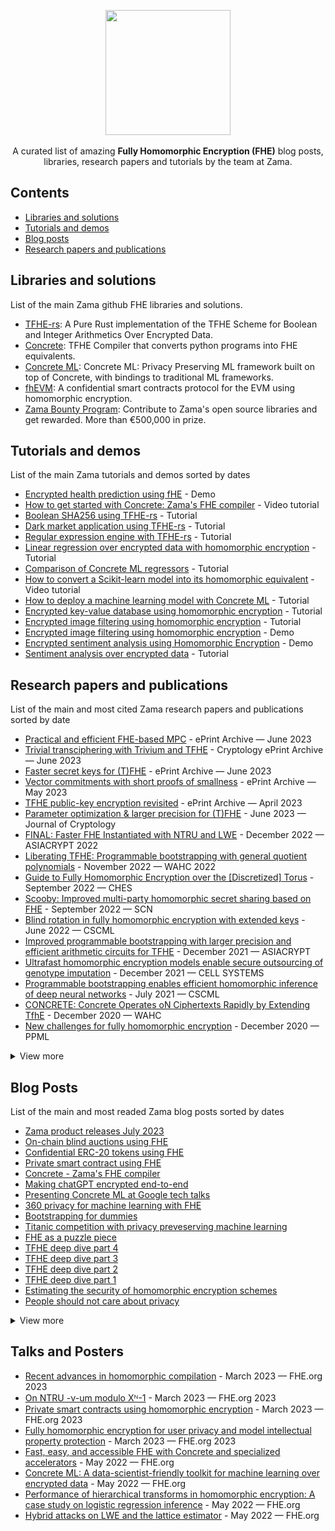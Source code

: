 <p align="center">
  <img src="https://github.com/zama-ai/awesome-zama/assets/5758427/2d7c318d-9e16-4fba-8c5f-3d9a998e5af3" width="200px">
  <br><br/>
  A curated list of amazing <b>Fully Homomorphic Encryption (FHE)</b> blog posts, libraries, research papers and tutorials by the team at Zama.
</p>


## Contents
- [Libraries and solutions](#libraries-and-solutions)
- [Tutorials and demos](#tutorials-and-demos)
- [Blog posts](#blog-posts)
- [Research papers and publications](#research-papers-and-publications)

## Libraries and solutions
List of the main Zama github FHE libraries and solutions. 
- [TFHE-rs](https://github.com/zama-ai/tfhe-rs): A Pure Rust implementation of the TFHE Scheme for Boolean and Integer Arithmetics Over Encrypted Data.
- [Concrete](https://github.com/zama-ai/concrete): TFHE Compiler that converts python programs into FHE equivalents.
- [Concrete ML](https://github.com/zama-ai/concrete-ml): Concrete ML: Privacy Preserving ML framework built on top of Concrete, with bindings to traditional ML frameworks.
- [fhEVM](https://docs.zama.ai/fhevm): A confidential smart contracts protocol for the EVM using homomorphic encryption.
- [Zama Bounty Program](https://github.com/zama-ai/bounty-program): Contribute to Zama's open source libraries and get rewarded. More than €500,000 in prize.

## Tutorials and demos
List of the main Zama tutorials and demos sorted by dates
- [Encrypted health prediction using fHE](https://huggingface.co/spaces/zama-fhe/encrypted_health_prediction) - Demo
- [How to get started with Concrete: Zama's FHE compiler](https://www.zama.ai/post/how-to-started-with-concrete-zama-fully-homomorphic-encryption-compiler) - Video tutorial
- [Boolean SHA256 using TFHE-rs](https://www.zama.ai/post/boolean-sha256-tfhe-rs) - Tutorial
- [Dark market application using TFHE-rs](https://www.zama.ai/post/dark-market-tfhe-rs) - Tutorial
- [Regular expression engine with TFHE-rs](https://www.zama.ai/post/regex-engine-tfhe-rs) - Tutorial
- [Linear regression over encrypted data with homomorphic encryption](https://www.zama.ai/post/linear-regression-using-linear-svr-and-concrete-ml-homomorphic-encryption) - Tutorial
- [Comparison of Concrete ML regressors](https://www.zama.ai/post/comparison-of-concrete-ml-regressors) - Tutorial
- [How to convert a Scikit-learn model into its homomorphic equivalent](https://www.zama.ai/post/how-to-convert-a-scikit-learn-model-into-its-homomorphic-equivalent) - Video tutorial
- [How to deploy a machine learning model with Concrete ML](https://www.zama.ai/post/how-to-deploy-machine-learning-models-with-concrete-ml) - Tutorial
- [Encrypted key-value database using homomorphic encryption](https://www.zama.ai/post/encrypted-key-value-database-using-homomorphic-encryption) - Tutorial
- [Encrypted image filtering using homomorphic encryption](https://www.zama.ai/post/encrypted-image-filtering-using-homomorphic-encryption) - Tutorial
- [Encrypted image filtering using homomorphic encryption](https://huggingface.co/spaces/zama-fhe/encrypted_image_filtering) - Demo
- [Encrypted sentiment analysis using Homomorphic Encryption](https://huggingface.co/spaces/zama-fhe/encrypted_sentiment_analysis) - Demo
- [Sentiment analysis over encrypted data](https://huggingface.co/blog/sentiment-analysis-fhe) - Tutorial

## Research papers and publications
List of the main and most cited Zama research papers and publications sorted by date

- [Practical and efficient FHE-based MPC](https://ia.cr/2023/981) - ePrint Archive — June 2023
- [Trivial transciphering with Trivium and TFHE](https://ia.cr/2023/980) - Cryptology ePrint Archive — June 2023
- [Faster secret keys for (T)FHE](https://ia.cr/2023/979) - ePrint Archive — June 2023
- [Vector commitments with short proofs of smallness](https://ia.cr/2023/800) -
ePrint Archive — May 2023
- [TFHE public-key encryption revisited](https://ia.cr/2023/603) - ePrint Archive — April 2023
- [Parameter optimization & larger precision for (T)FHE](https://eprint.iacr.org/2022/704) - ‍June 2023 — Journal of Cryptology
- [FINAL: Faster FHE Instantiated with NTRU and LWE](https://eprint.iacr.org/2022/074) - ‍December 2022 — ASIACRYPT 2022
- [Liberating TFHE: Programmable bootstrapping with general quotient polynomials](https://eprint.iacr.org/2022/1177) - November 2022 — WAHC 2022
- [Guide to Fully Homomorphic Encryption over the [Discretized] Torus](https://eprint.iacr.org/2021/1402) - September 2022 — CHES
- [Scooby: Improved multi-party homomorphic secret sharing based on FHE](https://eprint.iacr.org/2022/862) - September 2022 — SCN
- [Blind rotation in fully homomorphic encryption with extended keys](https://link.springer.com/chapter/10.1007/978-3-031-07689-3_1) - June 2022 — CSCML
- [Improved programmable bootstrapping with larger precision and efficient arithmetic circuits for TFHE](https://eprint.iacr.org/2021/729) - December 2021 — ASIACRYPT
- [Ultrafast homomorphic encryption models enable secure outsourcing of genotype imputation](https://linkinghub.elsevier.com/retrieve/pii/S240547122100288X) - December 2021 — CELL SYSTEMS
- [Programmable bootstrapping enables efficient homomorphic inference of deep neural networks](https://eprint.iacr.org/2021/091) - July 2021 — CSCML
- [CONCRETE: Concrete Operates oN Ciphertexts Rapidly by Extending TfhE](https://data.uni-hannover.de/dataset/wahc20) - December 2020 — WAHC
- [New challenges for fully homomorphic encryption](https://ppml-workshop.github.io/ppml20/pdfs/Chillotti_et_al.pdf) - December 2020 — PPML


<details><summary>
View more
</summary>

- [Attribute-based single sign-On: Secure, private, and efficient](https://ia.cr/2023/915) - ePrint Archive — June 2023 
- [Computing e-th roots in number fields](https://arxiv.org/abs/2305.17425) - arXiv preprint — May 2023
- [Topical Collection on Computing on Encrypted Data](https://link.springer.com/article/10.1007/s00145-023-09444-8) - June 2023 — Journal of Cryptology
- [POLKA: Towards leakage-resistant post-quantum CCA-secure public-key encryption](https://eprint.iacr.org/2022/873) - ‍May 2023 — PKC 2023
- [Differential fault analysis](https://marcjoye.github.io/papers/JT23dfa.pdf) ‍‍‍- March 2023 — CT-RSA 2023
- [Improving convergence and practicality of slide-type reductions](https://eprint.iacr.org/2023/140) - December 2022 — Information and Computation, 2023
- [Fast computation of the octic residue symbol](https://marcjoye.github.io/papers/Joy22octic.pdf) - ‍August 2022 — NutMiC 2022
- [CoCoA: Concurrent continuous group key agreement](https://eprint.iacr.org/2022/251) - May 2022 — Eurocrypt
- [A pairing-free signature scheme from correlation intractable hash function and strong Diffie-Hellman assumption](https://eprint.iacr.org/2022/1480) - January 2022 — CT-RSA
- [Grafting key trees: Efficient key management for overlapping groups](https://eprint.iacr.org/2021/1158) - November 2021 — ASIACRYPT
- [The cost of adaptivity in security games on graphs](https://eprint.iacr.org/2021/059) - November 2021 — TCC
- [The eleventh power residue symbol](https://eprint.iacr.org/2019/870.pdf) - November 2020 — Journal of Mathematical Cryptology
- [SANNS: Scaling up secure approximate k-nearest neighbors search](https://www.usenix.org/conference/usenixsecurity20/presentation/chen-hao) - August 2020 — USENIX
</details>

## Blog Posts
List of the main and most readed Zama blog posts sorted by dates
- [Zama product releases July 2023](https://www.zama.ai/post/zama-product-releases-july-2023)
- [On-chain blind auctions using FHE](https://www.zama.ai/post/on-chain-blind-auctions-using-homomorphic-encryption)
- [Confidential ERC-20 tokens using FHE](https://www.zama.ai/post/confidential-erc-20-tokens-using-homomorphic-encryption)
- [Private smart contract using FHE](https://www.zama.ai/post/private-smart-contracts-using-homomorphic-encryption)
- [Concrete - Zama's FHE compiler](https://www.zama.ai/post/zama-concrete-fully-homomorphic-encryption-compiler)
- [Making chatGPT encrypted end-to-end](https://www.zama.ai/post/chatgpt-privacy-with-homomorphic-encryption)
- [Presenting Concrete ML at Google tech talks](https://www.zama.ai/post/zama-concrete-ml-at-google-tech-talks)
- [360 privacy for machine learning with FHE](https://www.zama.ai/post/360-privacy-for-machine-learning-with-homomorphic-encryption)
- [Bootstrapping for dummies](https://www.zama.ai/post/what-is-bootstrapping-homomorphic-encryption)
- [Titanic competition with privacy preveserving machine learning](https://www.zama.ai/post/titanic-competition-with-privacy-preserving-machine-learning-using-concrete-ml)
- [FHE as a puzzle piece](https://www.zama.ai/post/fhe-as-a-puzzle-piece)
- [TFHE deep dive part 4](https://www.zama.ai/post/tfhe-deep-dive-part-4)
- [TFHE deep dive part 3](https://www.zama.ai/post/tfhe-deep-dive-part-3)
- [TFHE deep dive part 2](https://www.zama.ai/post/tfhe-deep-dive-part-2)
- [TFHE deep dive part 1](https://www.zama.ai/post/tfhe-deep-dive-part-1)
- [Estimating the security of homomorphic encryption schemes](https://www.zama.ai/post/estimating-the-security-of-homomorphic-schemes)
- [People should not care about privacy](https://www.zama.ai/post/people-should-not-care-about-privacy)

<details><summary>
 View more
</summary>

- [Zama product releases April 2023](https://www.zama.ai/post/zama-product-announcement-april-2023)
- [Zama product releases January 2023](https://www.zama.ai/post/zama-product-announcement-january-2023)
- [Zama product releases October 2022](https://www.zama.ai/post/zama-product-announcement-october-2022)
- [FHE and quantum cryptography](https://www.zama.ai/post/fully-homomorphic-encryption-and-post-quantum-cryptography)
- [How we monetize open source at Zama](https://www.zama.ai/post/open-source)
- [How we hire at Zama](https://www.zama.ai/post/how-we-hire-at-zama)
</details>

## Talks and Posters
- [Recent advances in homomorphic compilation](https://github.com/FHE-org/fhe-org.github.io/blob/main/conferences/conference-2023/media/homomorphic-compilation.pdf) - ‍‍March 2023 — FHE.org 2023
- [On NTRU -ν-um modulo Xᴺ-1](https://eprint.iacr.org/2022/1092) - ‍March 2023 — FHE.org 2023
- [Private smart contracts using homomorphic encryption](https://github.com/FHE-org/fhe-org.github.io/blob/main/conferences/conference-2023/media/private-smart-contracts.pdf) - ‍March 2023 — FHE.org 2023
- [Fully homomorphic encryption for user privacy and model intellectual property protection](https://github.com/FHE-org/fhe-org.github.io/blob/main/conferences/conference-2023/media/user-privacy-model-protection.pdf) - ‍March 2023 — FHE.org 2023
- [Fast, easy, and accessible FHE with Concrete and specialized accelerators](https://github.com/FHE-org/fhe-org.github.io/blob/main/conferences/conference-2022/media/concrete-and-specialized-accelerators.pdf) - May 2022 — FHE.org
- [Concrete ML: A data-scientist-friendly toolkit for machine learning over encrypted data](https://github.com/FHE-org/fhe-org.github.io/blob/main/conferences/conference-2022/media/concrete-ml.pdf) - May 2022 — FHE.org
- [Performance of hierarchical transforms in homomorphic encryption: A case study on logistic regression inference](https://github.com/FHE-org/fhe-org.github.io/blob/main/conferences/conference-2022/media/hierarchical-transforms-he.pdf) - May 2022 — FHE.org
- [Hybrid attacks on LWE and the lattice estimator](https://github.com/FHE-org/fhe-org.github.io/blob/main/conferences/conference-2022/media/hybrid-attacks.pdf) - May 2022 — FHE.org
